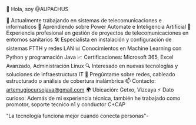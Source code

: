 👋 Hola, soy @AUPACHUS

🔭 Actualmente trabajando en sistemas de telecomunicaciones e informaticos
🌱 Aprendiendo sobre Power Automate e Inteligencia Artificial
💼 Experiencia profesional en gestión de proyectos de telecomunicaciones en entornos sanitarios
🛠️ Especialista en instalación y configuración de sistemas FTTH y redes LAN
📊 Conocimientos en Machine Learning con Python y programación Java
📈 Certificaciones: Microsoft 365, Excel Avanzado, Administración Linux
🔍 Interesado en nuevas tecnologías y soluciones de infraestructura IT
💬 Pregúntame sobre redes, cableado estructurado o análisis de cobertura inalámbrica
📫 Contacto: artemugiocursojava@gmail.com
🌍 Ubicación: Getxo, Vizcaya
⚡ Dato curioso: Además de mi experiencia técnica, también he trabajado como promotor, soporte tecnico n1 y conductor C+CAP


"La tecnología funciona mejor cuando conecta personas"- 
